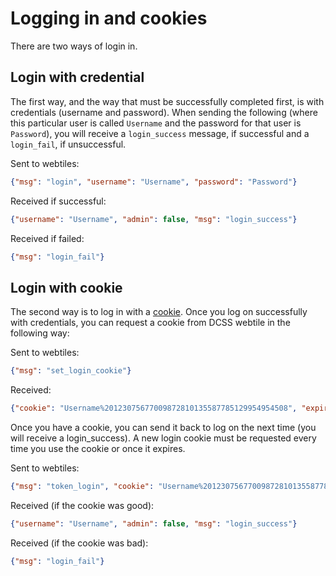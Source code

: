 # Logging in and cookies

There are two ways of login in.

## Login with credential

The first way, and the way that must be successfully completed first, is with credentials (username and password). When sending the following (where this particular user is called `Username` and the password for that user is `Password`), you will receive a `login_success` message, if successful and a `login_fail`, if unsuccessful.

Sent to webtiles: 
```json
{"msg": "login", "username": "Username", "password": "Password"}
```

Received if successful:
```json
{"username": "Username", "admin": false, "msg": "login_success"}
```

Received if failed:
```json
{"msg": "login_fail"}
```

## Login with cookie

The second way is to log in with a [cookie](https://en.wikipedia.org/wiki/HTTP_cookie). Once you log on successfully with credentials, you can request a cookie from DCSS webtile in the following way: 

Sent to webtiles:
```json
{"msg": "set_login_cookie"}
```

Received:
```json
{"cookie": "Username%20123075677009872810135587785129954954508", "expires": 7, "msg": "login_cookie"}
```

Once you have a cookie, you can send it back to log on the next time (you will receive a login_success). A new login cookie must be requested every time you use the cookie or once it expires.

Sent to webtiles:
```json
{"msg": "token_login", "cookie": "Username%20123075677009872810135587785129954954508"}
```

Received (if the cookie was good):
```json
{"username": "Username", "admin": false, "msg": "login_success"}
```

Received (if the cookie was bad):

```json
{"msg": "login_fail"}
```